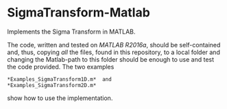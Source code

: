 # SigmaTransform-Matlab
Implements the Sigma Transform in MATLAB.

The code, written and tested on _MATLAB R2016a_, should be self-contained and, thus, copying _all_ the files, found in this repository, to a local folder and changing the Matlab-path to this folder should be enough to use and test the code provided.
The two examples 

    *Examples_SigmaTransform1D.m*  and 
    *Examples_SigmaTransform2D.m* 
    
show how to use the implementation.

